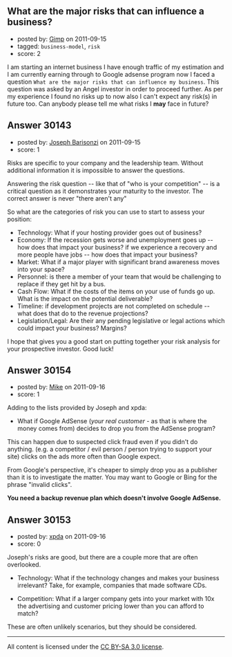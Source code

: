 ## What are the major risks that can influence a business?

- posted by: [Gimp](https://stackexchange.com/users/-1/13350-gimp) on 2011-09-15
- tagged: `business-model`, `risk`
- score: 2

I am starting an internet business I have enough traffic of my estimation and I am currently earning through to Google adsense program now I faced a question `What are the major risks that can influence my business`. This question was asked by an Angel investor in order to proceed further. As per my experience I found no risks up to now also I can't expect any risk(s) in future too. Can anybody please tell me what risks I **may** face in future?


## Answer 30143

- posted by: [Joseph Barisonzi](https://stackexchange.com/users/-1/8791-joseph-barisonzi) on 2011-09-15
- score: 1

Risks are specific to your company and the leadership team. Without additional information it is impossible to answer the questions. 

Answering the risk question -- like that of "who is your competition" -- is a critical question as it demonstrates your maturity to the investor. The correct answer is never "there aren't any"

So what are the categories of risk you can use to start to assess your position:

- Technology: What if your hosting provider goes out of business? 
- Economy: If the recession gets worse and unemployment goes up -- how does that impact your business? if we experience a recovery and more people have jobs -- how does that impact your business? 
- Market: What if a major player with significant brand awareness moves into your space? 
- Personnel: is there a member of your team that would be challenging to replace if <god forbid> they get hit by a bus.
- Cash Flow: What if the costs of the items on your use of funds go up. What is the impact on the potential deliverable?
- Timeline:  if development projects are not completed on schedule -- what does that do to the revenue projections? 
- Legislation/Legal: Are their any pending legislative or legal actions which could impact your business? Margins? 

I hope that gives you a good start on putting together your risk analysis for your prospective investor. Good luck! 


## Answer 30154

- posted by: [Mike](https://stackexchange.com/users/-1/3475-mike) on 2011-09-16
- score: 1

Adding to the lists provided by Joseph and xpda:

 - What if Google AdSense (*your real customer* - as that is where the money comes from) decides to drop you from the AdSense program?

This can happen due to suspected click fraud even if you didn't do anything. (e.g. a competitor / evil person / person trying to support your site) clicks on the ads more often than Google expect. 

From Google's perspective, it's cheaper to simply drop you as a publisher than it is to investigate the matter. You may want to Google or Bing for the phrase "invalid clicks".

**You need a backup revenue plan which doesn't involve Google AdSense.**


## Answer 30153

- posted by: [xpda](https://stackexchange.com/users/-1/13101-xpda) on 2011-09-16
- score: 0

Joseph's risks are good, but there are a couple more that are often overlooked.

- Technology: What if the technology changes and makes your business irrelevant? Take, for example, companies that made software CDs.

- Competition: What if a larger company gets into your market with 10x the advertising and customer pricing lower than you can afford to match?

These are often unlikely scenarios, but they should be considered.



---

All content is licensed under the [CC BY-SA 3.0 license](https://creativecommons.org/licenses/by-sa/3.0/).
